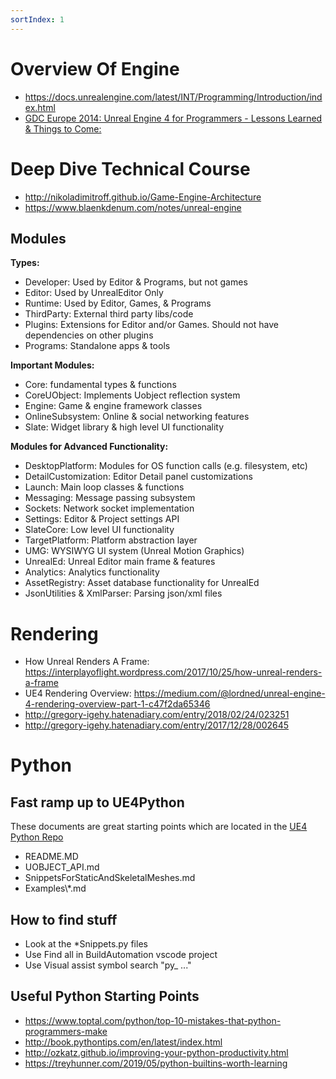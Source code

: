 ```yaml
---
sortIndex: 1
---
```


# Overview Of Engine

- <https://docs.unrealengine.com/latest/INT/Programming/Introduction/index.html>
- [GDC Europe 2014: Unreal Engine 4 for Programmers - Lessons Learned & Things to Come:](http://www.slideshare.net/GerkeMaxPreussner/gdc-europe-2014)

# Deep Dive Technical Course

- <http://nikoladimitroff.github.io/Game-Engine-Architecture>
- <https://www.blaenkdenum.com/notes/unreal-engine>

## Modules

**Types:**

- Developer: Used by Editor & Programs, but not games
- Editor: Used by UnrealEditor Only
- Runtime: Used by Editor, Games, & Programs
- ThirdParty: External third party libs/code
- Plugins: Extensions for Editor and/or Games. Should not have dependencies on other plugins
- Programs: Standalone apps & tools

**Important Modules:**

- Core: fundamental types & functions
- CoreUObject: Implements Uobject reflection system
- Engine: Game & engine framework classes
- OnlineSubsystem: Online & social networking features
- Slate: Widget library & high level UI functionality

**Modules for Advanced Functionality:**

- DesktopPlatform: Modules for OS function calls (e.g. filesystem, etc)
- DetailCustomization: Editor Detail panel customizations
- Launch: Main loop classes & functions
- Messaging: Message passing subsystem
- Sockets: Network socket implementation
- Settings: Editor & Project settings API
- SlateCore: Low level UI functionality
- TargetPlatform: Platform abstraction layer
- UMG: WYSIWYG UI system (Unreal Motion Graphics)
- UnrealEd: Unreal Editor main frame & features
- Analytics: Analytics functionality
- AssetRegistry: Asset database functionality for UnrealEd
- JsonUtilities & XmlParser: Parsing json/xml files

# Rendering

- How Unreal Renders A Frame: <https://interplayoflight.wordpress.com/2017/10/25/how-unreal-renders-a-frame>
- UE4 Rendering Overview: <https://medium.com/@lordned/unreal-engine-4-rendering-overview-part-1-c47f2da65346>
- <http://gregory-igehy.hatenadiary.com/entry/2018/02/24/023251>
- <http://gregory-igehy.hatenadiary.com/entry/2017/12/28/002645>

# Python

## Fast ramp up to UE4Python

These documents are great starting points which are located in the [UE4 Python Repo](https://github.com/kitelightning/UnrealEnginePython/)

- README.MD
- UOBJECT_API.md
- SnippetsForStaticAndSkeletalMeshes.md
- Examples\\\*.md

## How to find stuff

- Look at the \*Snippets.py files
- Use Find all in BuildAutomation vscode project
- Use Visual assist symbol search "py\_ ..."

## Useful Python Starting Points

- <https://www.toptal.com/python/top-10-mistakes-that-python-programmers-make>
- <http://book.pythontips.com/en/latest/index.html>
- <http://ozkatz.github.io/improving-your-python-productivity.html>
- <https://treyhunner.com/2019/05/python-builtins-worth-learning>
